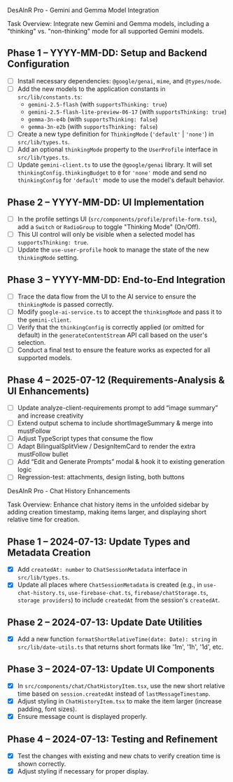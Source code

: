 DesAInR Pro - Gemini and Gemma Model Integration

Task Overview:
Integrate new Gemini and Gemma models, including a "thinking" vs. "non-thinking" mode for all supported Gemini models.

## Phase 1 – YYYY-MM-DD: Setup and Backend Configuration
- [ ] Install necessary dependencies: `@google/genai`, `mime`, and `@types/node`.
- [ ] Add the new models to the application constants in `src/lib/constants.ts`:
    - `gemini-2.5-flash` (with `supportsThinking: true`)
    - `gemini-2.5-flash-lite-preview-06-17` (with `supportsThinking: true`)
    - `gemma-3n-e4b` (with `supportsThinking: false`)
    - `gemma-3n-e2b` (with `supportsThinking: false`)
- [ ] Create a new type definition for `ThinkingMode` (`'default'` | `'none'`) in `src/lib/types.ts`.
- [ ] Add an optional `thinkingMode` property to the `UserProfile` interface in `src/lib/types.ts`.
- [ ] Update `gemini-client.ts` to use the `@google/genai` library. It will set `thinkingConfig.thinkingBudget` to `0` for `'none'` mode and send no `thinkingConfig` for `'default'` mode to use the model's default behavior.

## Phase 2 – YYYY-MM-DD: UI Implementation
- [ ] In the profile settings UI (`src/components/profile/profile-form.tsx`), add a `Switch` or `RadioGroup` to toggle "Thinking Mode" (On/Off).
- [ ] This UI control will only be visible when a selected model has `supportsThinking: true`.
- [ ] Update the `use-user-profile` hook to manage the state of the new `thinkingMode` setting.

## Phase 3 – YYYY-MM-DD: End-to-End Integration
- [ ] Trace the data flow from the UI to the AI service to ensure the `thinkingMode` is passed correctly.
- [ ] Modify `google-ai-service.ts` to accept the `thinkingMode` and pass it to the `gemini-client`.
- [ ] Verify that the `thinkingConfig` is correctly applied (or omitted for default) in the `generateContentStream` API call based on the user's selection.
- [ ] Conduct a final test to ensure the feature works as expected for all supported models. 

## Phase 4 – 2025-07-12  (Requirements-Analysis & UI Enhancements)
- [ ] Update analyze-client-requirements prompt to add “image summary” and increase creativity
- [ ] Extend output schema to include shortImageSummary & merge into mustFollow
- [ ] Adjust TypeScript types that consume the flow
- [ ] Adapt BilingualSplitView / DesignItemCard to render the extra mustFollow bullet
- [ ] Add “Edit and Generate Prompts” modal & hook it to existing generation logic
- [ ] Regression-test: attachments, design listing, both buttons 

DesAInR Pro - Chat History Enhancements

Task Overview:
Enhance chat history items in the unfolded sidebar by adding creation timestamp, making items larger, and displaying short relative time for creation.

## Phase 1 – 2024-07-13: Update Types and Metadata Creation
- [x] Add `createdAt: number` to `ChatSessionMetadata` interface in `src/lib/types.ts`.
- [x] Update all places where `ChatSessionMetadata` is created (e.g., in `use-chat-history.ts`, `use-firebase-chat.ts`, `firebase/chatStorage.ts`, `storage providers`) to include `createdAt` from the session's `createdAt`.

## Phase 2 – 2024-07-13: Update Date Utilities
- [x] Add a new function `formatShortRelativeTime(date: Date): string` in `src/lib/date-utils.ts` that returns short formats like '1m', '1h', '1d', etc.

## Phase 3 – 2024-07-13: Update UI Components
- [x] In `src/components/chat/ChatHistoryItem.tsx`, use the new short relative time based on `session.createdAt` instead of `lastMessageTimestamp`.
- [x] Adjust styling in `ChatHistoryItem.tsx` to make the item larger (increase padding, font sizes).
- [x] Ensure message count is displayed properly.

## Phase 4 – 2024-07-13: Testing and Refinement
- [x] Test the changes with existing and new chats to verify creation time is shown correctly.
- [x] Adjust styling if necessary for proper display. 